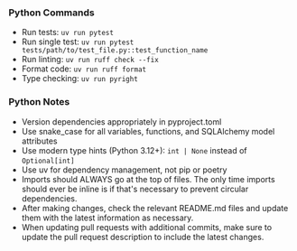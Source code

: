 ### Python Commands

- Run tests: `uv run pytest`
- Run single test: `uv run pytest tests/path/to/test_file.py::test_function_name`
- Run linting: `uv run ruff check --fix`
- Format code: `uv run ruff format`
- Type checking: `uv run pyright`

### Python Notes

- Version dependencies appropriately in pyproject.toml
- Use snake_case for all variables, functions, and SQLAlchemy model attributes
- Use modern type hints (Python 3.12+): `int | None` instead of `Optional[int]`
- Use uv for dependency management, not pip or poetry
- Imports should ALWAYS go at the top of files. The only time imports should ever be inline is if that's necessary to prevent circular dependencies.
- After making changes, check the relevant README.md files and update them with the latest information as necessary.
- When updating pull requests with additional commits, make sure to update the pull request description to include the latest changes.
